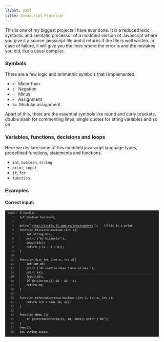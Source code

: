 ```yaml
---
layout: post
title: Javascript Processor
---
```


This is one of my biggest projects I have ever done. It is a reduced lexic, syntactic and semtatic processor of a modified version of Javascript where you give it a source javascript file and it returns if the file is well written. In case of failure, it will give you the lines where the error is and the mistakes you did, like a usual compiler.

### Symbols

There are a few logic and aritmethic symbols that I implemented:

* `<`&nbsp;&nbsp;&nbsp;Minor than 
* `!`&nbsp;&nbsp;&nbsp;Negation
* `-`&nbsp;&nbsp;&nbsp;Minus 
* `=`&nbsp;&nbsp;&nbsp;Assignment 
* `%=`&nbsp;&nbsp;Modular assignment 


Apart of this, thare are the essential symbols like round and curly brackets, double slash for commenting lines, single quotes for string variables and so on.

### Variables, functions, decisions and loops

Here we declare some of this modified javascript language types, predefined functions, statements and functions.

* `int`, `boolean`, `string`
* `print`, `input`
* `if`, `for`
* `function`

### Examples

#### Correct input:

<img src="../img/processor/good_input.png"
     alt="Good input"
     style="float: left; margin-right: 10px;" />

